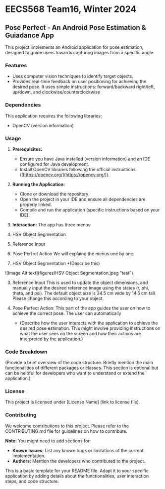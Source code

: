 # EECS568 Team16, Winter 2024
 
## Pose Perfect - An Android Pose Estimation & Guiadance App

This project implements an Android application for pose estimation, designed to guide users towards capturing images from a specific angle.

### Features

* Uses computer vision techniques to identify target objects.
* Provides real-time feedback on user positioning for achieving the desired pose. It uses simple instructions: forward/backward right/left, up/down, and clockwise/counterclockwise

### Dependencies

This application requires the following libraries:

* OpenCV (version information)

### Usage

1. **Prerequisites:**
    * Ensure you have Java installed (version information) and an IDE configured for Java development.
    * Install OpenCV libraries following the official instructions ([https://opencv.org/](https://opencv.org/)).

2. **Running the Application:**
    * Clone or download the repository.
    * Open the project in your IDE and ensure all dependencies are properly linked.
    * Compile and run the application (specific instructions based on your IDE).


3. **Interaction:**
The app has three menus:
1. HSV Object Segmentation
2. Reference Input
3. Pose Perfrct Action
We will explaing the menus one by one.

1. HSV Object Segmentation
*(Describe this)

![Image Alt text](figures/HSV Object Segmentation.jpeg "test")

3. Reference Input
This is used to update the object dimensions, and manually input the desired reference image using the states (r, phi, theta, and psi). The default object size is 34.5 cm wide by 14.5 cm tall. Please change this according to your object.

4. Pose Perfect Action:
This part of the app guides the user on how to achieve the correct pose. The user can automatically 
    * (Describe how the user interacts with the application to achieve the desired pose estimation. 
     This might involve providing instructions on what the user sees on the screen and how their actions are interpreted by the application.)

### Code Breakdown

(Provide a brief overview of the code structure. Briefly mention the main functionalities of different packages or classes. This section is optional but can be helpful for developers who want to understand or extend the application.)

### License

This project is licensed under [License Name] (link to license file).

### Contributing

We welcome contributions to this project. Please refer to the CONTRIBUTING.md file for guidelines on how to contribute.

**Note:** You might need to add sections for:

* **Known Issues:** List any known bugs or limitations of the current implementation.
* **Authors:** Mention the developers who contributed to the project.


This is a basic template for your README file.  Adapt it to your specific application by adding details about the functionalities, user interaction steps, and code structure. 
